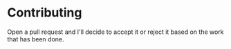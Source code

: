 # Contributing
Open a pull request and I'll decide to accept it or reject it based on the work that has been done.
